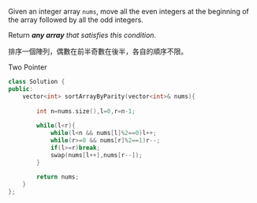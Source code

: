 Given an integer array `nums`, move all the even integers at the beginning of the array followed by all the odd integers.

Return _**any array** that satisfies this condition_.

排序一個陣列，偶數在前半奇數在後半，各自的順序不限。

Two Pointer

```cpp
class Solution {
public:
    vector<int> sortArrayByParity(vector<int>& nums){
        
        int n=nums.size(),l=0,r=n-1;
        
        while(l<r){
            while(l<n && nums[l]%2==0)l++;
            while(r>=0 && nums[r]%2==1)r--;
            if(l>=r)break;
            swap(nums[l++],nums[r--]);
        }
        
        return nums;
    }
};
```